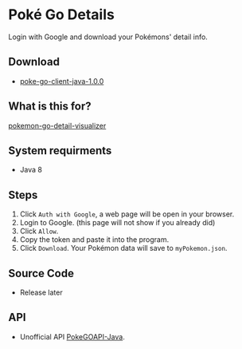 # Poké Go Details

Login with Google and download your Pokémons' detail info.

## Download

 * [poke-go-client-java-1.0.0](https://github.com/ronald8192/poke-go-client-java/releases/download/1.0.0/poke-go-client-java-1.0.0-jar-with-dependencies.jar)

## What is this for?

  [pokemon-go-detail-visualizer](https://ronald8192.github.io/pokemon-go-detail-visualizer/)

## System requirments

 * Java 8

## Steps

 1. Click `Auth with Google`, a web page will be open in your browser.
 1. Login to Google. (this page will not show if you already did)
 1. Click `Allow`.
 1. Copy the token and paste it into the program.
 1. Click `Download`. Your Pokémon data will save to `myPokemon.json`.

## Source Code 

 * Release later

## API

 * Unofficial API [PokeGOAPI-Java](https://github.com/Grover-c13/PokeGOAPI-Java).
